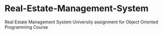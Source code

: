 # Real-Estate-Management-System

Real Estate Management System
University assignment for Object Oriented Programming Course
